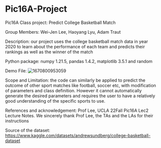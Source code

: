 # Pic16A-Project
Pic16A Class project: Predict College Basketball Match

Group Members: Wei-Jen Lee, Haoyang Lyu, Adam Traut

Description: our project uses the college basketball match data in year 2020 to learn about the performance of each team and predicts their rankings as well as the winner of the match

Python package: numpy 1.21.5, pandas 1.4.2, matplotlib 3.5.1 and random

Demo File: ![1670800953059](https://user-images.githubusercontent.com/119776543/206935032-a6733060-da44-4497-a411-91d2b0af692c.png)


Scope and Limitation: the code can similarly be applied to predict the outcome of other sport matches like football, soccer etc, with modification of parameters and class definition. However it cannot automatically generate the desired parameters and requires the user to have a relatively good understanding of the specific sports to use.

References and acknowledgement: Prof Lee, UCLA 22Fall Pic16A Lec2 Lecture Notes.
                                We sincerely thank Prof Lee, the TAs and the LAs for their instructions
                              
Source of the dataset: https://www.kaggle.com/datasets/andrewsundberg/college-basketball-dataset
